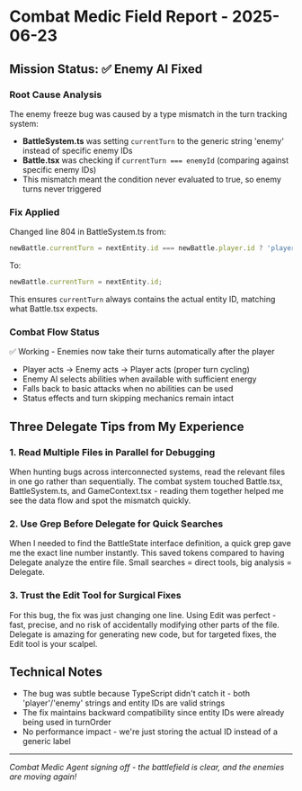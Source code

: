 # Combat Medic Field Report - 2025-06-23

## Mission Status: ✅ Enemy AI Fixed

### Root Cause Analysis
The enemy freeze bug was caused by a type mismatch in the turn tracking system:
- **BattleSystem.ts** was setting `currentTurn` to the generic string 'enemy' instead of specific enemy IDs
- **Battle.tsx** was checking if `currentTurn === enemyId` (comparing against specific enemy IDs)
- This mismatch meant the condition never evaluated to true, so enemy turns never triggered

### Fix Applied
Changed line 804 in BattleSystem.ts from:
```typescript
newBattle.currentTurn = nextEntity.id === newBattle.player.id ? 'player' : 'enemy';
```
To:
```typescript
newBattle.currentTurn = nextEntity.id;
```

This ensures `currentTurn` always contains the actual entity ID, matching what Battle.tsx expects.

### Combat Flow Status
✅ Working - Enemies now take their turns automatically after the player
- Player acts → Enemy acts → Player acts (proper turn cycling)
- Enemy AI selects abilities when available with sufficient energy
- Falls back to basic attacks when no abilities can be used
- Status effects and turn skipping mechanics remain intact

## Three Delegate Tips from My Experience

### 1. **Read Multiple Files in Parallel for Debugging**
When hunting bugs across interconnected systems, read the relevant files in one go rather than sequentially. The combat system touched Battle.tsx, BattleSystem.ts, and GameContext.tsx - reading them together helped me see the data flow and spot the mismatch quickly.

### 2. **Use Grep Before Delegate for Quick Searches**
When I needed to find the BattleState interface definition, a quick grep gave me the exact line number instantly. This saved tokens compared to having Delegate analyze the entire file. Small searches = direct tools, big analysis = Delegate.

### 3. **Trust the Edit Tool for Surgical Fixes**
For this bug, the fix was just changing one line. Using Edit was perfect - fast, precise, and no risk of accidentally modifying other parts of the file. Delegate is amazing for generating new code, but for targeted fixes, the Edit tool is your scalpel.

## Technical Notes
- The bug was subtle because TypeScript didn't catch it - both 'player'/'enemy' strings and entity IDs are valid strings
- The fix maintains backward compatibility since entity IDs were already being used in turnOrder
- No performance impact - we're just storing the actual ID instead of a generic label

---
*Combat Medic Agent signing off - the battlefield is clear, and the enemies are moving again!*